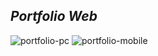 ## ***Portfolio Web***
![portfolio-pc](https://github.com/user-attachments/assets/86683138-106f-4205-918e-3e033b5b06d3)
![portfolio-mobile](https://github.com/user-attachments/assets/8234df1e-6272-4b3c-aadd-42ac0b2c73aa)
